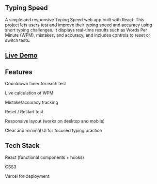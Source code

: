 ## Typing Speed

A simple and responsive Typing Speed web app built with React. This project lets users test and improve their typing speed and accuracy using short typing challenges. It displays real-time results such as Words Per Minute (WPM), mistakes, and accuracy, and includes controls to reset or switch tests.

## [Live Demo](https://typing-speed-react-lovat.vercel.app/)

## Features

Countdown timer for each test

Live calculation of WPM

Mistake/accuracy tracking

Reset / Restart test

Responsive layout (works on desktop and mobile)

Clear and minimal UI for focused typing practice

## Tech Stack

React (functional components + hooks)

CSS3 

Vercel for deployment
